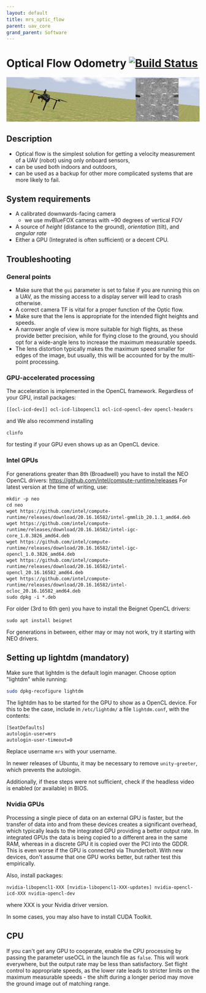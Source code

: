 ```yaml
---
layout: default
title: mrs_optic_flow
parent: uav_core
grand_parent: Software
---
```

# Optical Flow Odometry [![Build Status](https://travis-ci.com/ctu-mrs/mrs_optic_flow.svg?branch=master)](https://travis-ci.com/ctu-mrs/mrs_optic_flow)

![](fig/thumbnail.jpg)

## Description

* Optical flow is the simplest solution for getting a velocity measurement of a UAV (robot) using only onboard sensors,
* can be used both indoors and outdoors,
* can be used as a backup for other more complicated systems that are more likely to fail.

## System requirements

* A calibrated downwards-facing camera
  * we use mvBlueFOX cameras with ~90 degrees of vertical FOV
* A source of *height* (distance to the ground), *orientation* (tilt), and *angular rate*
* Either a GPU (Integrated is often sufficient) or a decent CPU.

## Troubleshooting

### General points

* Make sure that the `gui` parameter is set to false if you are running this on a UAV, as the missing access to a display server will lead to crash otherwise.
* A correct camera TF is vital for a proper function of the Optic flow.
* Make sure that the lens is appropriate for the intended flight heights and speeds.
* A narrower angle of view is more suitable for high flights, as these provide better precision, while for flying close to the ground, you should opt for a wide-angle lens to increase the maximum measurable speeds.
* The lens distortion typically makes the maximum speed smaller for edges of the image, but usually, this will be accounted for by the multi-point processing.

### GPU-accelerated processing

The acceleration is implemented in the OpenCL framework.
Regardless of your GPU, install packages:
```
[[ocl-icd-dev]] ocl-icd-libopencl1 ocl-icd-opencl-dev opencl-headers
```
and We also recommend installing
```
clinfo
```
for testing if your GPU even shows up as an OpenCL device.

### Intel GPUs

For generations greater than 8th (Broadwell) you have to install the NEO OpenCL drivers:
https://github.com/intel/compute-runtime/releases
For latest version at the time of writing, use:
```
mkdir -p neo
cd neo
wget https://github.com/intel/compute-runtime/releases/download/20.16.16582/intel-gmmlib_20.1.1_amd64.deb
wget https://github.com/intel/compute-runtime/releases/download/20.16.16582/intel-igc-core_1.0.3826_amd64.deb
wget https://github.com/intel/compute-runtime/releases/download/20.16.16582/intel-igc-opencl_1.0.3826_amd64.deb
wget https://github.com/intel/compute-runtime/releases/download/20.16.16582/intel-opencl_20.16.16582_amd64.deb
wget https://github.com/intel/compute-runtime/releases/download/20.16.16582/intel-ocloc_20.16.16582_amd64.deb
sudo dpkg -i *.deb
```

For older (3rd to 6th gen) you have to install the Beignet OpenCL drivers:
```
sudo apt install beignet
```

For generations in between, either may or may not work, try it starting with NEO drivers.

## Setting up lightdm (mandatory)

Make sure that lightdm is the default login manager. Choose option "lightdm" while running:
```bash
sudo dpkg-recofigure lightdm
```

The lightdm has to be started for the GPU to show as a OpenCL device.
For this to be the case, include in `/etc/lightdm/` a file `lightdm.conf`, with the contents:
```
[SeatDefaults]
autologin-user=mrs
autologin-user-timeout=0
```
Replace username `mrs` with your username.

In newer releases of Ubuntu, it may be necessary to remove `unity-greeter`, which prevents the autologin.

Additionally, if these steps were not sufficient, check if the headless video is enabled (or available) in BIOS.

### Nvidia GPUs

Processing a single piece of data on an external GPU is faster, but the transfer of data into and from these devices creates a significant overhead, which typically leads to the integrated GPU providing a better output rate.
In integrated GPUs the data is being copied to a different area in the same RAM, whereas in a discrete GPU it is copied over the PCI into the GDDR.
This is even worse if the GPU is connected via Thunderbolt.
With new devices, don't assume that one GPU works better, but rather test this empirically.

Also, install packages:
```
nvidia-libopencl1-XXX [nvidia-libopencl1-XXX-updates] nvidia-opencl-icd-XXX nvidia-opencl-dev
```
where XXX is your Nvidia driver version.

In some cases, you may also have to install CUDA Toolkit.

## CPU

If you can't get any GPU to cooperate, enable the CPU processing by passing the parameter useOCL in the launch file as `false`.
This will work everywhere, but the output rate may be less than satisfactory.
Set flight control to appropriate speeds, as the lower rate leads to stricter limits on the maximum measurable speeds - the shift during a longer period may move the ground image out of matching range.
